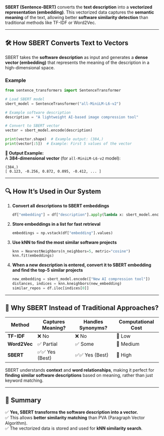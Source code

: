 **SBERT (Sentence-BERT)** converts the **text description** into a **vectorized representation (embedding)**. This vectorized data captures the **semantic meaning** of the text, allowing better **software similarity detection** than traditional methods like TF-IDF or Word2Vec.

---

## **🛠 How SBERT Converts Text to Vectors**
SBERT takes the **software description** as input and generates a **dense vector (embedding)** that represents the meaning of the description in a high-dimensional space.

### **Example**
```python
from sentence_transformers import SentenceTransformer

# Load SBERT model
sbert_model = SentenceTransformer("all-MiniLM-L6-v2")

# Example software description
description = "A lightweight AI-based image compression tool"

# Convert to SBERT vector
vector = sbert_model.encode(description)

print(vector.shape)  # Example output: (384,)
print(vector[:5])  # Example: First 5 values of the vector
```
**🔹 Output Example:**  
A **384-dimensional vector** (for `all-MiniLM-L6-v2` model):
```
(384,)
[ 0.123, -0.256, 0.872, 0.095, -0.412, ... ]
```
---

## **🔍 How It’s Used in Our System**
1. **Convert all descriptions to SBERT embeddings**
    ```python
    df["embedding"] = df["description"].apply(lambda x: sbert_model.encode(x))
    ```
2. **Store embeddings in a list for fast retrieval**
    ```python
    embeddings = np.vstack(df["embedding"].values)
    ```
3. **Use kNN to find the most similar software projects**
    ```python
    knn = NearestNeighbors(n_neighbors=5, metric="cosine")
    knn.fit(embeddings)
    ```
4. **When a new description is entered, convert it to SBERT embedding and find the top-5 similar projects**
    ```python
    new_embedding = sbert_model.encode(["New AI compression tool"])
    distances, indices = knn.kneighbors(new_embedding)
    similar_repos = df.iloc[indices[0]]
    ```

---

## **🚀 Why SBERT Instead of Traditional Approaches?**
| **Method**        | **Captures Meaning?** | **Handles Synonyms?** | **Computational Cost** |
|-------------------|----------------------|----------------------|----------------------|
| **TF-IDF**       | ❌ No                 | ❌ No                 | 🔹 Low              |
| **Word2Vec**     | ✅ Partial            | ✅ Some               | 🔹 Medium           |
| **SBERT**        | ✅✅ Yes (Best)        | ✅✅ Yes (Best)        | 🔺 High             |

SBERT understands **context** and **word relationships**, making it perfect for **finding similar software descriptions** based on meaning, rather than just keyword matching.

---

## **📌 Summary**
✅ **Yes, SBERT transforms the software description into a vector.**  
✅ This allows **better similarity matching** than PVA (Paragraph Vector Algorithm).  
✅ The vectorized data is stored and used for **kNN similarity search**.  
